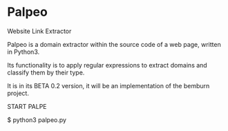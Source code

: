 # Palpeo
Website Link Extractor

Palpeo is a domain extractor within the source code of a web page, written in Python3.

Its functionality is to apply regular expressions to extract domains and classify them by their type.

It is in its BETA 0.2 version, it will be an implementation of the bemburn project.

START PALPE

$ python3 palpeo.py
